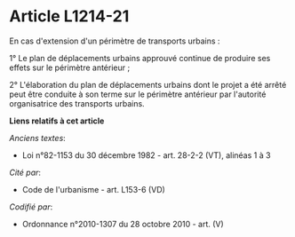 # Article L1214-21

En cas d'extension d'un périmètre de transports urbains :

1° Le plan de déplacements urbains approuvé continue de produire ses effets sur le périmètre antérieur ;

2° L'élaboration du plan de déplacements urbains dont le projet a été arrêté peut être conduite à son terme sur le périmètre
antérieur par l'autorité organisatrice des transports urbains.

**Liens relatifs à cet article**

_Anciens textes_:

  - Loi n°82-1153 du 30 décembre 1982 - art. 28-2-2 (VT), alinéas 1 à 3

_Cité par_:

  - Code de l'urbanisme - art. L153-6 (VD)

_Codifié par_:

  - Ordonnance n°2010-1307 du 28 octobre 2010 - art. (V)
